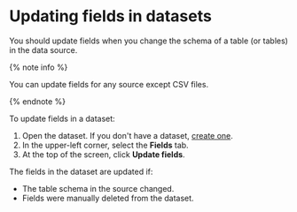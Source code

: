 # Updating fields in datasets

You should update fields when you change the schema of a table (or tables) in the data source.

{% note info %}

You can update fields for any source except CSV files.

{% endnote %}

To update fields in a dataset:

1. Open the dataset. If you don't have a dataset, [create one](create.md).
1. In the upper-left corner, select the **Fields** tab.
1. At the top of the screen, click **Update fields**.

The fields in the dataset are updated if:

* The table schema in the source changed.
* Fields were manually deleted from the dataset.

